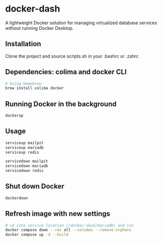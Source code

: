 # docker-dash

A lightweight Docker solution for managing virtualized database services without running Docker Desktop.

## Installation

Clone the project and source scripts.sh in your .bashrc or .zshrc

## Dependencies: colima and docker CLI

```bash
# Using Homebrew
brew install colima docker
```

## Running Docker in the background

```bash
dockerup
```

## Usage

```bash
serviceup mailpit
serviceup mariadb
serviceup redis

servicedown mailpit
servicedown mariadb
servicedown redis
```

## Shut down Docker

```bash
dockerdown
```

## Refresh image with new settings

```bash
# cd into service location (/docker-dash/mariadb) and run
docker compose down --rmi all --volumes --remove-orphans
docker compose up -d --build
```